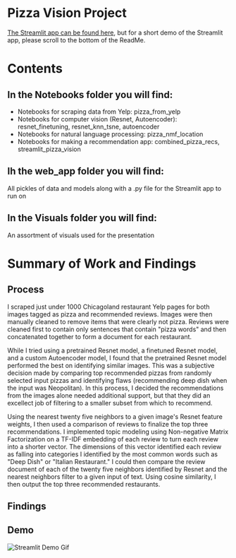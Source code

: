 # Pizza Vision Project

[The Streamlit app can be found here](https://share.streamlit.io/ejfeldman7/pizza_vision/main/web_app/pizza_vision.py), but for a short demo of the Streamlit app, please scroll to the bottom of the ReadMe.

# Contents

## In the Notebooks folder you will find:  
- Notebooks for scraping data from Yelp: pizza_from_yelp  
- Notebooks for computer vision (Resnet, Autoencoder): resnet_finetuning, resnet_knn_tsne, autoencoder  
- Notebooks for natural language processing: pizza_nmf_location  
- Notebooks for making a recommendation app: combined_pizza_recs, streamlit_pizza_vision  

## Ih the web_app folder you will find:
All pickles of data and models along with a .py file for the Streamlit app to run on

## In the Visuals folder you will find:  

An assortment of visuals used for the presentation

# Summary of Work and Findings  

## Process

I scraped just under 1000 Chicagoland restaurant Yelp pages for both images tagged as pizza and recommended reviews. Images were then manually cleaned to remove items that were clearly not pizza. Reviews were cleaned first to contain only sentences that contain "pizza words" and then concatenated together to form a document for each restaurant. 

While I tried using a pretrained Resnet model, a finetuned Resnet model, and a custom Autoencoder model, I found that the pretrained Resnet model performed the best on identifying similar images. This was a subjective decision made by comparing top recommended pizzas from randomly selected input pizzas and identifying flaws (recommending deep dish when the input was Neopolitan). In this process, I decided the recommendations from the images alone needed additional support, but that they did an excellect job of filtering to a smaller subset from which to recommend.

Using the nearest twenty five neighbors to a given image's Resnet feature weights, I then used a comparison of reviews to finalize the top three recommendations. I implemented topic modeling using Non-negative Matrix Factorization on a TF-IDF embedding of each review to turn each review into a shorter vector. The dimensions of this vector identified each review as falling into categories I identified by the most common words such as "Deep Dish" or "Italian Restaurant." I could then compare the review document of each of the twenty five neighbors identified by Resnet and the nearest neighbors filter to a given input of text. Using cosine similarity, I then output the top three recommended restaurants.

## Findings



## Demo

![Streamlit Demo Gif](https://github.com/ejfeldman7/pizza_vision/blob/main/Visuals/app_demo_2.gif)


